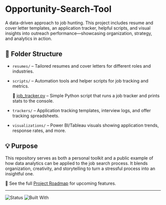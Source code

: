 # Opportunity-Search-Tool

A data-driven approach to job hunting. This project includes resume and cover letter templates, an application tracker, helpful scripts, and visual insights into outreach performance—showcasing organization, strategy, and analytics in action.

## 📁 Folder Structure

- `resumes/` – Tailored resumes and cover letters for different roles and industries.
- `scripts/` – Automation tools and helper scripts for job tracking and metrics.
  
  📌 [job_tracker.py](scripts/job_tracker.py) – Simple Python script that runs a job tracker and prints stats to the console.
- `trackers/` – Application tracking templates, interview logs, and offer tracking spreadsheets.
- `visualizations/` – Power BI/Tableau visuals showing application trends, response rates, and more.

## 💡 Purpose

This repository serves as both a personal toolkit and a public example of how data analytics can be applied to the job search process. It blends organization, creativity, and storytelling to turn a stressful process into an insightful one.

📌 See the full [Project Roadmap](scripts/Roadmap.md) for upcoming features.


---
![Status](https://img.shields.io/badge/status-active-brightgreen)
![Built With](https://img.shields.io/badge/built%20with-Excel%20%7C%20Power%20BI%20%7C%20Tableau-blue)
